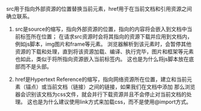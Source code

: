 src用于指向外部资源的位置替换当前元素，href用于在当前文档和引用资源之间确立联系。

1. src是source的缩写，指向外部资源的位置，指向的内容将会嵌入到文档中当前标签所在位置；
   在请求src资源时会将其指向的资源下载并应用到文档内，例如js脚本，img图片和frame等元素。
   浏览器解析到该元素时，会暂停其他资源的下载和处理，直到将该资源加载、编译、执行完毕，图片和框架等元素也如此，类似于将所指向资源嵌入当前标签内。
   这也是为什么将js脚本放在底部而不是头部。

2. href是Hypertext Reference的缩写，指向网络资源所在位置，建立和当前元素（锚点）或当前文档（链接）之间的链接，如果我们在文档中添加
   那么浏览器会识别该文档为css文件，就会并行下载资源并且不会停止对当前文档的处理。
   这也是为什么建议使用link方式来加载css，而不是使用@import方式。
